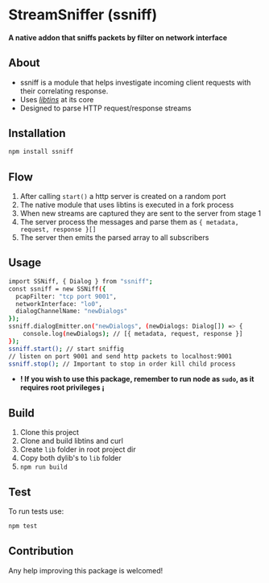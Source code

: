 # StreamSniffer (ssniff)

#### A native addon that sniffs packets by filter on network interface

## About

- ssniff is a module that helps investigate incoming client requests with their correlating response.
- Uses [_libtins_](https://libtins.github.io/) at its core
- Designed to parse HTTP request/response streams

## Installation

```sh
npm install ssniff
```

## Flow

1. After calling `start()` a http server is created on a random port
2. The native module that uses libtins is executed in a fork process
3. When new streams are captured they are sent to the server from stage 1
4. The server process the messages and parse them as `{ metadata, request, response }[]`
5. The server then emits the parsed array to all subscribers

## Usage

```sh
import SSNiff, { Dialog } from "ssniff";
const ssniff = new SSNiff({
  pcapFilter: "tcp port 9001",
  networkInterface: "lo0",
  dialogChannelName: "newDialogs"
});
ssniff.dialogEmitter.on("newDialogs", (newDialogs: Dialog[]) => {
    console.log(newDialogs); // [{ metadata, request, response }]
});
ssniff.start(); // start sniffig
// listen on port 9001 and send http packets to localhost:9001
ssniff.stop(); // Important to stop in order kill child process
```

- **! If you wish to use this package, remember to run node as `sudo`, as it requires root privileges ¡**

## Build

1. Clone this project
2. Clone and build libtins and curl
3. Create `lib` folder in root project dir
4. Copy both dylib's to `lib` folder
5. `npm run build`

## Test

To run tests use:

```sh
npm test
```

## Contribution

Any help improving this package is welcomed!
